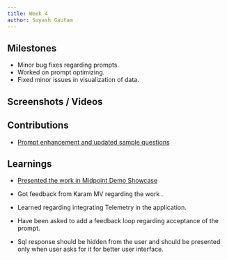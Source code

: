 ```yaml
---
title: Week 4
author: Suyash Gautam
---
```


## Milestones

- Minor bug fixes regarding prompts.
- Worked on prompt optimizing.
- Fixed minor issues in visualization of data.

## Screenshots / Videos 

## Contributions

- [Prompt enhancement and updated sample questions](https://github.com/Sunbird-cQube/cQubeChat/pull/21)

## Learnings

- [Presented the work in Midpoint Demo Showcase](https://tome.app/ppt-c5c5/c4gt-clkjqt80e04xio65p4lxirde3)

- Got feedback from Karam MV regarding the work .
- Learned regarding integrating Telemetry in the application.
- Have been asked to add a feedback loop regarding acceptance of the prompt.
- Sql response should be hidden from the user and should be presented only when user asks for it for better user interface.
